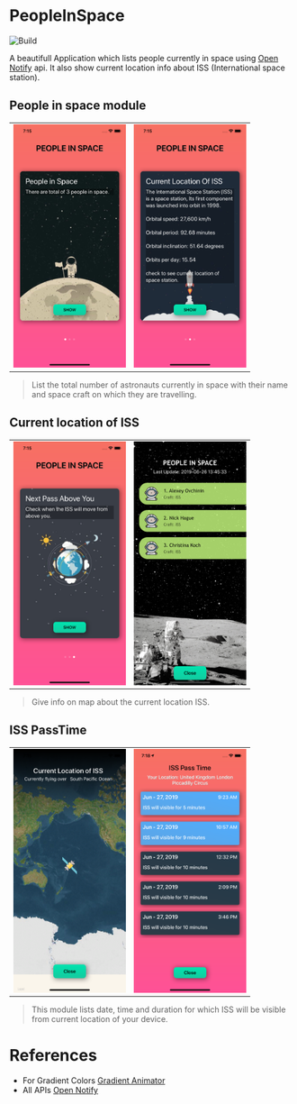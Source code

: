 
# PeopleInSpace

![Build](https://github.com/akashkahalkar/PeopleInSpace/workflows/Build/badge.svg)

A beautifull Application which lists people currently in space using [Open Notify](http://api.open-notify.org/) api.
It also show current location info about ISS (International space station).

## People in space module
  
<table>
    <tr>
        <td>
            <img src = "Screenshots\screen_1.png" width = 200 alt = "Home 1">            
        </td>
        <td>
            <img src = "Screenshots\screen_2.png" width = 200 alt = "Home 2">            
        </td>
        </tr>
</table>

> List the total number of astronauts currently in space with their name and space craft on which they are travelling.

## Current location of ISS

<table>
    <tr>
        <td>
            <img src = "Screenshots\screen_3.png" width = 200 alt = "Home 1">            
        </td>
        <td>
            <img src = "Screenshots\screen_4.png" width = 200 alt = "Home 2">            
        </td>
    </tr>
</table>

> Give info on map about the current location ISS.

## ISS PassTime

<table>
    <tr>
        <td>
            <img src = "Screenshots\screen_5.png" width = 200 alt = "Home 1">            
        </td>
        <td>
            <img src = "Screenshots\screen_6.png" width = 200 alt = "Home 2">            
        </td>
     </tr>
 </table>
 
> This module lists date, time and duration for which ISS will be visible from current location of your device.

# References
- For Gradient Colors [Gradient Animator](https://github.com/iLeafSolutionsPvtLtd/GradientAnimator)
- All APIs [Open Notify](http://api.open-notify.org/)
